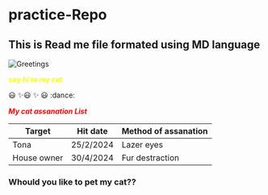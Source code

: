 # practice-Repo

## This is Read me file formated using MD language

![Greetings](https://th.bing.com/th/id/OIP._DVpaoPN7wq_YpvhO41R6wHaFX?w=210&h=180&c=7&r=0&o=5&pid=1.7)

<span style="color:yellow">***say hi to my cat***</span>

:smiley: :sparkles::smiley: :sparkles: :smiley:
:dance:


<span style="color:red">***My cat assanation List***</span>

| Target | Hit date | Method of assanation |
|------|-----|--------|
| Tona| 25/2/2024  | Lazer eyes   |
| House owner | 30/4/2024  | Fur destraction |


### Whould you like to pet my cat??


